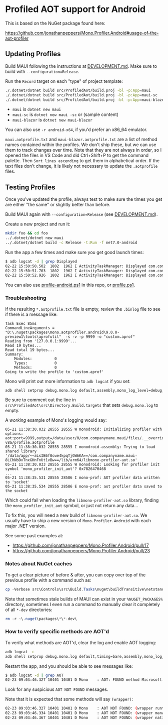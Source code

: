 # Profiled AOT support for Android

This is based on the NuGet package found here:

https://github.com/jonathanpeppers/Mono.Profiler.Android#usage-of-the-aot-profiler

## Updating Profiles

Build MAUI following the instructions at [DEVELOPMENT.md][0]. Make
sure to build with `--configuration=Release`.

Run the `Record` target on each "type" of project template:

```bash
./.dotnet/dotnet build src/ProfiledAot/build.proj -bl -p:App=maui
./.dotnet/dotnet build src/ProfiledAot/build.proj -bl -p:App=maui-sc
./.dotnet/dotnet build src/ProfiledAot/build.proj -bl -p:App=maui-blazor
```

* `maui` is `dotnet new maui`
* `maui-sc` is `dotnet new maui -sc` or (sample content)
* `maui-blazor` is `dotnet new maui-blazor`

You can also use `-r android-x64`, if you'd prefer an x86_64 emulator.

`maui.aotprofile.txt` and `maui-blazor.aotprofile.txt` are a list of
method names contained within the profiles. We don't ship these, but
we can use them to track changes over time. Note that they are not
always in order, so I opened the files in VS Code and did Ctrl+Shift+P
to get the command palette. Then `Sort lines ascending` to get them in
alphabetical order. If the text files don't change, it is likely not
necessary to update the `.aotprofile` files.

## Testing Profiles

Once you've updated the profile, always test to make sure the times
you get are either "the same" or slightly better than before.

Build MAUI again with `--configuration=Release` (see
[DEVELOPMENT.md][0]).

Create a new project and run it:

```bash
mkdir foo && cd foo
../.dotnet/dotnet new maui
../.dotnet/dotnet build -c Release -t:Run -f net7.0-android
```

Run the app a few times and make sure you get good launch times:

```bash
$ adb logcat -d | grep Displayed
02-22 15:50:50.502  1802  1962 I ActivityTaskManager: Displayed com.companyname.foo/crc64808a40cc7e533249.MainActivity: +477ms
02-22 15:50:51.703  1802  1962 I ActivityTaskManager: Displayed com.companyname.foo/crc64808a40cc7e533249.MainActivity: +477ms
02-22 15:50:52.926  1802  1962 I ActivityTaskManager: Displayed com.companyname.foo/crc64808a40cc7e533249.MainActivity: +477ms
```

You can also use [profile-android.ps1][1] in this repo, or [profile.ps1][2].

### Troubleshooting

If the resulting `*.aotprofile.txt` file is empty, review the `.binlog`
file to see if there is a message like:

```log
Task Exec 85ms
CommandLineArguments = "D:\.nuget\packages\mono.aotprofiler.android\9.0.0-preview1\tools\aprofutil"  -s -v -p 9999 -o "custom.aprof"
Reading from '127.0.0.1:9999'...
Read 19 bytes...
Read total 19 bytes...
Summary:
	Modules:          0
	Types:            0
	Methods:          0
Going to write the profile to 'custom.aprof'
```

Mono will print out more information to `adb logcat` if you set:

```bash
adb shell setprop debug.mono.log default,assembly,mono_log_level=debug,mono_log_mask=all
```

Be sure to comment out the line in
`src\ProfiledAot\src\Directory.Build.targets` that sets
`debug.mono.log` to empty.

A *working* example of Mono's logging would say:

```log
05-21 11:38:30.032 28555 28555 W monodroid: Initializing profiler with options: aot:port=9999,output=/data/user/0/com.companyname.maui/files/.__override__/arm64-v8a/profile.aotprofile
05-21 11:38:30.032 28555 28555 I monodroid-assembly: Trying to load shared library '/data/app/~~aLsIB6f0cwe4kpqTjGW6KA==/com.companyname.maui-8LChNbDvTnxGHnFnUt1vBw==/lib/arm64/libmono-profiler-aot.so'
05-21 11:38:30.033 28555 28555 W monodroid: Looking for profiler init symbol 'mono_profiler_init_aot'? 0x7826470468
...
05-21 11:38:35.531 28555 28586 I mono-prof: AOT profiler data written to 'socket'
05-21 11:38:35.534 28555 28586 E mono-prof: aot profiler data saved to the socket
```

Which could fail when loading the `libmono-profiler-aot.so` library,
finding the `mono_profiler_init_aot` symbol, or just not return any
data...

To fix this, you will need a new build of `libmono-profiler-aot.so`.
We usually have to ship a new version of `Mono.Profiler.Android` with
each major .NET version.

See some past examples at:

* https://github.com/jonathanpeppers/Mono.Profiler.Android/pull/17
* https://github.com/jonathanpeppers/Mono.Profiler.Android/pull/23

### Notes about NuGet caches

To get a clear picture of before & after, you can copy over top of the
previous profile with a command such as:

```powershell
cp -Verbose src\Controls\src\Build.Tasks\nuget\buildTransitive\netstandard2.0\*.aotprofile ~\.nuget\packages\microsoft.maui.controls.build.tasks\9.0.100-preview.2-dev\buildTransitive\netstandard2.0\
```

Note that sometimes stale builds of MAUI can exist in your
`%NUGET_PACKAGES%` directory, sometimes I even run a command to
manually clear it completely of all `*-dev` directories:

```powershell
rm -r ~\.nuget\packages\*\*-dev\
```

### How to verify specific methods are AOT'd

To verify what methods are AOT'd, clear the log and enable AOT logging:

```bash
adb logcat -c
adb shell setprop debug.mono.log default,timing=bare,assembly,mono_log_level=debug,mono_log_mask=aot
```

Restart the app, and you should be able to see messages like:

```bash
$ adb logcat -d | grep AOT
02-23 09:03:46.327 10401 10401 D Mono    : AOT: FOUND method Microsoft.AspNetCore.Components.WebView.Maui.BlazorWebView:.ctor () [0x6f9efd0150 - 0x6f9efd0340 0x6f9efd260c]
```

Look for any suspicious `AOT NOT FOUND` messages.

Note that it is expected that some methods will say `(wrapper)`:

```bash
02-23 09:03:46.327 10401 10401 D Mono    : AOT NOT FOUND: (wrapper runtime-invoke) object:runtime_invoke_void (object,intptr,intptr,intptr).
02-23 09:03:46.334 10401 10401 D Mono    : AOT NOT FOUND: (wrapper managed-to-native) System.Diagnostics.Debugger:IsAttached_internal ().
02-23 09:03:46.367 10401 10401 D Mono    : AOT NOT FOUND: (wrapper native-to-managed) Android.Runtime.JNINativeWrapper:Wrap_JniMarshal_PPL_V (intptr,intptr,intptr).
```

[0]: ../../.github/DEVELOPMENT.md#compile-using-a-local-bindotnet
[1]: ../../eng/scripts/profile-android.ps1
[2]: https://github.com/jonathanpeppers/maui-profiling/blob/main/scripts/profile.ps1
